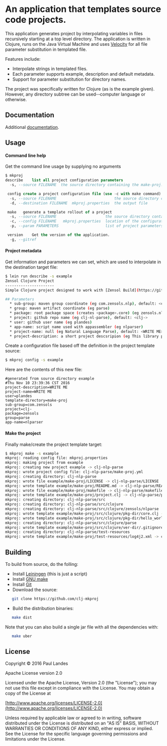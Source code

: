 # An application that templates source code projects.

This application generates project by interpolating variables in files
recursively starting at a top level directory.  The application is written in
Clojure, runs on the Java Virtual Machine and
uses [Velocity](https://velocity.apache.org) for all file parameter
substitution in templated file.

Features include:
* Interpolate strings in templated files.
* Each parameter supports example, description and default metadata.
* Support for parameter substitution for directory names.

The project was specifically written for Clojure (as is the example given).
However, any directory subtree can be used--computer language or otherwise.


## Documentation

Additional [documentation](https://plandes.github.io/clj-mkproj/codox/index.html).


## Usage

#### Command line help

Get the command line usage by supplying no arguments
```sql
$ mkproj
describe	list all project configuration parameters
  -s, --source FILENAME  the source directory containing the make-proj.yml file

 config	create a project configuration file (use -c with make command)
  -s, --source FILENAME                          the source directory containing the make-proj.yml file
  -d, --destination FILENAME  mkproj.properties  the output file

 make	generate a template rollout of a project
  -s, --source FILENAME                      the source directory containing the make-proj.yml file
  -c, --config FILENAME   mkproj.properties  location of the configuration file
  -p, --param PARAMETERS                     list of project parameters (ie package:zensols.nlp,project:clj-nl-parse), see describe command

 version	Get the version of the application.
  -g, --gitref
```

#### Project metadata

Get information and parameters we can set, which are used to interpolate in the
destination target file:
```bash
$ lein run describe -s example
Zensol Clojure Project
----------------------
Simple Clojure project designed to work with [Zensol Build](https://github.com/plandes/clj-zenbuild).

## Parameters
  * sub-group: maven group coordinate (eg com.zensols.nlp), default: <com.zensols>
  * group: maven artifact coordinate (eg parse)
  * package: root package space (creates <package>.core) (eg zensols.nlp), default: <zensols>
  * project: github repo name (eg clj-nl-parse), default: <clj->
  * user: github user name (eg plandes)
  * app-name: script name used with appassembler (eg nlparser)
  * project-name: null (eg Natural Language Parse), default: <WRITE ME>
  * project-description: a short project descsripion (eg This library provides generalized library to deal with natural language.), default: <WRITE ME>
```

Create a configuration file based off the definition in the project template
source:
```bash
$ mkproj config -s example
```

Here are the contents of this new file:
```properties
#generated from source directory example
#Thu Nov 10 23:39:36 CST 2016
project-description=WRITE ME
project-name=WRITE ME
user=plandes
template-directory=make-proj
sub-group=com.zensols
project=clj-
package=zensols
group=parse
app-name=nlparser
```

#### Make the project

Finally make/create the project template target:

```bash
$ mkproj make -s example
mkproj: reading config file: mkproj.properties
mkproj: making project from example
mkproj: creating new project example -> clj-nlp-parse
mkproj: wrote project config file: clj-nlp-parse/make-proj.yml
mkproj: creating directory: clj-nlp-parse
mkproj: wrote file example/make-proj/LICENSE -> clj-nlp-parse/LICENSE
mkproj: wrote template example/make-proj/README.md -> clj-nlp-parse/README.md
mkproj: wrote file example/make-proj/makefile -> clj-nlp-parse/makefile
mkproj: wrote template example/make-proj/project.clj -> clj-nlp-parse/project.clj
mkproj: creating directory: clj-nlp-parse/src
mkproj: creating directory: clj-nlp-parse/src/clojure
mkproj: creating directory: clj-nlp-parse/src/clojure/zensols/nlparse
mkproj: wrote template example/make-proj/src/clojure/pkg-dir/core.clj -> clj-nlp-parse/src/clojure/zensols/nlparse/core.clj
mkproj: wrote template example/make-proj/src/clojure/pkg-dir/hello_world.clj -> clj-nlp-parse/src/clojure/zensols/nlparse/hello_world.clj
mkproj: creating directory: clj-nlp-parse/src/clojure/parse
mkproj: wrote template example/make-proj/src/clojure/ver-dir/.gitignore -> clj-nlp-parse/src/clojure/parse/.gitignore
mkproj: creating directory: clj-nlp-parse/test-resources
mkproj: wrote template example/make-proj/test-resources/log4j2.xml -> clj-nlp-parse/test-resources/log4j2.xml
```


## Building

To build from source, do the folling:

- Install [Leiningen](http://leiningen.org) (this is just a script)
- Install [GNU make](https://www.gnu.org/software/make/)
- Install [Git](https://git-scm.com)
- Download the source:
```bash
   git clone https://github.com/clj-mkproj
```
- Build the distribution binaries:
```bash
   make dist
```

Note that you can also build a single jar file with all the dependencies with:
```bash
   make uber
```

## License

Copyright © 2016 Paul Landes

Apache License version 2.0

Licensed under the Apache License, Version 2.0 (the "License");
you may not use this file except in compliance with the License.
You may obtain a copy of the License at

[http://www.apache.org/licenses/LICENSE-2.0](http://www.apache.org/licenses/LICENSE-2.0)

Unless required by applicable law or agreed to in writing, software
distributed under the License is distributed on an "AS IS" BASIS,
WITHOUT WARRANTIES OR CONDITIONS OF ANY KIND, either express or implied.
See the License for the specific language governing permissions and
limitations under the License.

